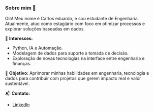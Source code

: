 ### Sobre mim 👋

Olá! Meu nome é Carlos eduardo, e sou estudante de Engenharia. Atualmente, atuo como estagiário com foco em otimizar processos e explorar soluções baseadas em dados.

🌱 **Interesses:**
- Python, IA e Automação.
- Modelagem de dados para suporte à tomada de decisão.
- Exploração de novas tecnologias na interface entre engenharia e finanças.

🚀 **Objetivo:**
Aprimorar minhas habilidades em engenharia, tecnologia e dados para contribuir com projetos que gerem impacto real e valor sustentável.

📬 **Contato:**
- [LinkedIn](https://www.linkedin.com/in/carlos-eduardo-nascimento-a15239270/) 
